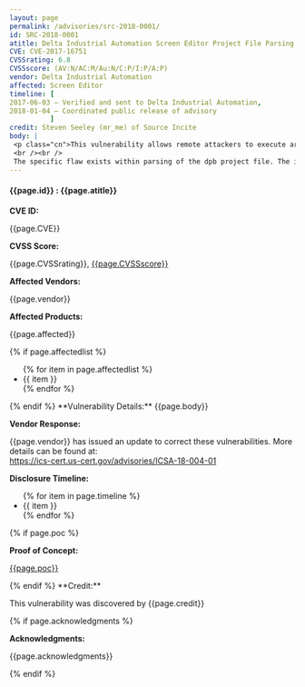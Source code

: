 ```yaml
---
layout: page
permalink: /advisories/src-2018-0001/
id: SRC-2018-0001
atitle: Delta Industrial Automation Screen Editor Project File Parsing Stack-based Buffer Overflow Remote Code Execution Vulnerability
CVE: CVE-2017-16751
CVSSrating: 6.8
CVSSscore: (AV:N/AC:M/Au:N/C:P/I:P/A:P)
vendor: Delta Industrial Automation
affected: Screen Editor
timeline: [
2017-06-03 – Verified and sent to Delta Industrial Automation,
2018-01-04 – Coordinated public release of advisory
          ]
credit: Steven Seeley (mr_me) of Source Incite
body: |
 <p class="cn">This vulnerability allows remote attackers to execute arbitrary code on vulnerable installations of Delta Industrial Automation Screen Editor. User interaction is required to exploit this vulnerability in that the target must visit a malicious page or open a malicious file.
 <br /><br />
 The specific flaw exists within parsing of the dpb project file. The issue results from the lack of proper validation of the length of user-supplied data prior to copying it to a fixed-length stack-based buffer. An attacker can leverage this vulnerability to execute arbitrary code under the context of the current process.</p>
---
```


<h4><b>{{page.id}} : {{page.atitle}}</b></h4>

**CVE ID:**
<p class="cn">{{page.CVE}}</p>

**CVSS Score:**
<p class="cn">{{page.CVSSrating}}, <a href="https://nvd.nist.gov/cvss/v2-calculator?vector={{page.CVSSscore}}">{{page.CVSSscore}}</a></p>

**Affected Vendors:**
<p class="cn">{{page.vendor}}</p>

**Affected Products:**
<p class="cn">{{page.affected}}</p>
{% if page.affectedlist %}
<ul class="cn">
{% for item in page.affectedlist %}
  <li>{{ item }}</li>
{% endfor %}
</ul>
{% endif %}
**Vulnerability Details:**
{{page.body}}

**Vendor Response:**

<p class="cn">{{page.vendor}} has issued an update to correct these vulnerabilities. More details can be found at: <br />
<a href="https://ics-cert.us-cert.gov/advisories/ICSA-18-004-01">https://ics-cert.us-cert.gov/advisories/ICSA-18-004-01</a></p>

**Disclosure Timeline:**
<ul class="cn">
{% for item in page.timeline %}
  <li>{{ item }}</li>
{% endfor %}
</ul>
{% if page.poc %}

**Proof of Concept:**
<p class="cn"><a href="{{page.poc}}">{{page.poc}}</a></p>
{% endif %}
**Credit:**
<p class="cn">This vulnerability was discovered by {{page.credit}}</p>
{% if page.acknowledgments %}

**Acknowledgments:**
<p class="cn">{{page.acknowledgments}}</p>
{% endif %}
